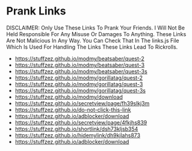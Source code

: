 # Prank Links
DISCLAIMER: Only Use These Links To Prank Your Friends. I Will Not Be Held Responsible For Any Misuse Or Damages To Anything.
These Links Are Not Malicious In Any Way. You Can Check That In The links.js File Which Is Used For Handling The Links
These Links Lead To Rickrolls.

- https://stuffzez.github.io/modmy/beatsaber/quest-2
- https://stuffzez.github.io/modmy/beatsaber/quest-3
- https://stuffzez.github.io/modmy/beatsaber/quest-3s
- https://stuffzez.github.io/modmy/gorillatag/quest-2
- https://stuffzez.github.io/modmy/gorillatag/quest-3
- https://stuffzez.github.io/modmy/gorillatag/quest-3s
- https://stuffzez.github.io/modmy/download
- https://stuffzez.github.io/secretview/page/fh39slkj3m
- https://stuffzez.github.io/do-not-click-this-link
- https://stuffzez.github.io/adblocker/download
- https://stuffzez.github.io/secretview/page/4fkjhs839
- https://stuffzez.github.io/shortlink/dsh73kljsb354
- https://stuffzez.github.io/hidemylink/dh9kjlahs873
- https://stuffzez.github.io/adblocker/download

